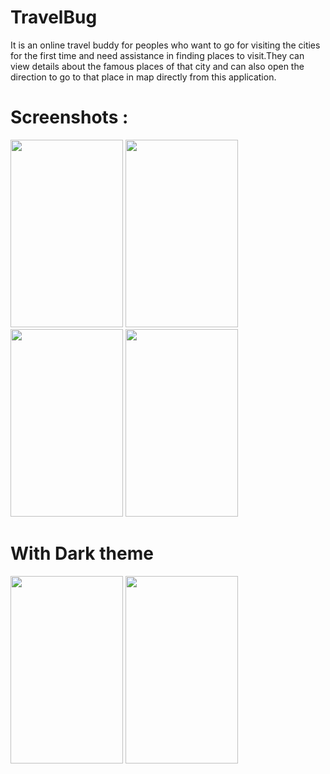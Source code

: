 # TravelBug
It is an online travel buddy for peoples who want to go for visiting the cities for the first time and need assistance in finding places to visit.They can view details about the famous places of that city and can also open the direction to go to that place in map directly from this application.

# Screenshots :

<img src="https://user-images.githubusercontent.com/67406041/160297583-cada620b-edad-499c-9533-be7746f53015.jpg" width="180" height="300">

<img src="https://user-images.githubusercontent.com/67406041/160297615-983522a8-4f34-4669-b0ea-3521295f5cf2.jpg" width="180" height="300">

<img src="https://user-images.githubusercontent.com/67406041/160297617-4ebc1f86-03d8-442e-8872-9e70b561ec07.jpg" width="180" height="300">  

<img src="https://user-images.githubusercontent.com/67406041/160297620-594aaec5-f460-4c73-81f1-4818987d5eb3.jpg" width="180" height="300">

# With Dark theme

<img src="https://user-images.githubusercontent.com/67406041/160297634-1b10d53d-79cb-4632-8923-0b5ff1ca1b30.jpg" width="180" height="300">

<img src="https://user-images.githubusercontent.com/67406041/160297643-7a87f838-6f0c-4cb8-96a3-7d753a493c86.jpg" width="180" height="300">
